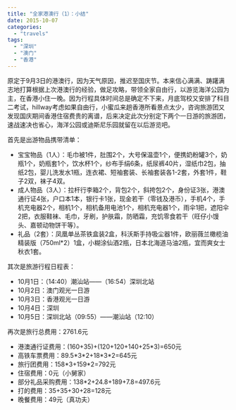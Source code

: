 ```yaml
---
title: "全家港澳行（1）：小结"
date: 2015-10-07
categories: 
  - "travels"
tags: 
  - "深圳"
  - "澳门"
  - "香港"
---
```


原定于9月3日的港澳行，因为天气原因，推迟至国庆节。本来信心满满、踌躇满志地打算根据上次港澳行的经验，做足攻略，带领全家自由行，以游览海洋公园为主，在香港小住一晚。因为行程具体时间总是确定不下来，月底驾校又安排了科目二考试，hillway考虑如果自由行，小蜜瓜来趟香港所看景点太少，咨询旅游团又发现国庆期间香港住宿费贵的离谱，后来决定此次分别定下两个一日游的旅游团，速战速决也省心，海洋公园或迪斯尼乐园就留在以后游览吧。

首先是出游物品携带清单：

- 宝宝物品（1人）：毛巾被1件，肚围2个，大号保温壶1个，便携奶粉罐3个，奶瓶1个，奶瓶套1个，饮水杯1个，纱布手绢6条，纸尿裤40片，湿纸巾2包，抽纸2包，婴儿洗发水1瓶，连衣裙、短袖套装、长袖套装各1-2套，外套1件，鞋子2双，袜子4双。
- 成人物品（3人）：拉杆行李箱2个，背包2个，斜挎包2个，身份证3张，港澳通行证4张，户口本1本，银行卡1张，现金若干（零钱及港币），手机4个，手机充电器2个，相机1个，相机备用电池1个，相机充电器1个，雨伞1把，遮阳伞2把，衣服鞋袜、毛巾，牙刷，护肤霜，防晒霜，充饥零食若干（旺仔小馒头、嘉顿动物饼干等）。
- 礼品（2套）：凤凰单丛茶铁盒装2盒，科沃斯手持吸尘器1件，欧丽薇兰橄榄油精装版（750ml\*2）1盒，小糊涂仙酒2瓶，日本北海道马油2瓶，宜而爽女士秋衣1套。

其次是旅游行程日程表：

- 10月1日：（14:40）潮汕站——（16:54）深圳北站
- 10月2日：澳门观光一日游
- 10月3日：香港观光一日游
- 10月4日：深圳
- 10月5日：深圳北站（09:55）——潮汕站（12:10）

再次是旅行总费用：2761.6元

- 港澳通行证费用：(160+35)+(120+120+140+25\*3)=650元
- 高铁车票费用：89.5\*3\*2+18\*3\*2=645元
- 旅行团费用：158\*3+159\*2=792元
- 住宿费用：0元（小舅家）
- 部分礼品采购费用：138\*2+24.8+189+7.8=497.6元
- 打的费用：35+35+30+28=128元
- 晚餐费用：49元（真功夫）
